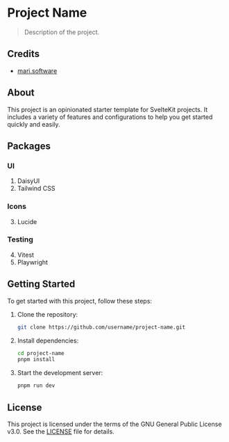 # Project Name

> Description of the project.

## Credits

- [mari.software](https://github.com/mari-software)

## About

This project is an opinionated starter template for SvelteKit projects. It includes a variety of features and configurations to help you get started quickly and easily.

## Packages

### UI

1. DaisyUI
2. Tailwind CSS

### Icons

3. Lucide

### Testing

4. Vitest
5. Playwright

## Getting Started

To get started with this project, follow these steps:

1. Clone the repository:

   ```bash
   git clone https://github.com/username/project-name.git
   ```

2. Install dependencies:

   ```bash
   cd project-name
   pnpm install
   ```

3. Start the development server:
   ```bash
   pnpm run dev
   ```

## License

This project is licensed under the terms of the GNU General Public License v3.0.
See the [LICENSE](LICENSE) file for details.
